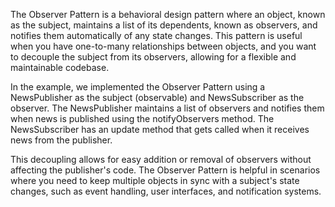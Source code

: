 The Observer Pattern is a behavioral design pattern where an object, known as the subject, maintains a list of its dependents, known as observers, and notifies them automatically of any state changes. This pattern is useful when you have one-to-many relationships between objects, and you want to decouple the subject from its observers, allowing for a flexible and maintainable codebase.

In the example, we implemented the Observer Pattern using a NewsPublisher as the subject (observable) and NewsSubscriber as the observer. The NewsPublisher maintains a list of observers and notifies them when news is published using the notifyObservers method. The NewsSubscriber has an update method that gets called when it receives news from the publisher.

This decoupling allows for easy addition or removal of observers without affecting the publisher's code. The Observer Pattern is helpful in scenarios where you need to keep multiple objects in sync with a subject's state changes, such as event handling, user interfaces, and notification systems.